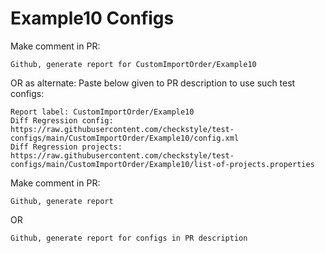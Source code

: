 # Example10 Configs
Make comment in PR:
```
Github, generate report for CustomImportOrder/Example10
```
OR as alternate:
Paste below given to PR description to use such test configs:
```
Report label: CustomImportOrder/Example10
Diff Regression config: https://raw.githubusercontent.com/checkstyle/test-configs/main/CustomImportOrder/Example10/config.xml
Diff Regression projects: https://raw.githubusercontent.com/checkstyle/test-configs/main/CustomImportOrder/Example10/list-of-projects.properties
```
Make comment in PR:
```
Github, generate report
```
OR
```
Github, generate report for configs in PR description
```
